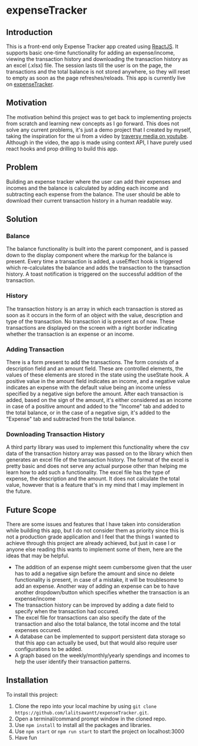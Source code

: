 # expenseTracker

## Introduction
  This is a front-end only Expense Tracker app created using [ReactJS](https://reactjs.org/). It supports basic one-time functionality for adding an expense/income, viewing the transaction history and downloading the transaction history as an excel (.xlsx) file. The session lasts till the user is on the page, the transactions and the total balance is not stored anywhere, so they will reset to empty as soon as the page refreshes/reloads. This app is currently live on [expenseTracker](https://expensetrackerlalit.netlify.app/).

## Motivation
  The motivation behind this project was to get back to implementing projects from scratch and learning new concepts as I go forward. This does not solve any current problems, it's just a demo project that I created by myself, taking the inspiration for the ui from a video by [traversy media on youtube](https://www.youtube.com/watch?v=XuFDcZABiDQ). Although in the video, the app is made using context API, I have purely used react hooks and prop drilling to build this app. 

## Problem
  Building an expense tracker where the user can add their expenses and incomes and the balance is calculated by adding each income and subtracting each expense from the balance. The user should be able to download their current transaction history in a human readable way. 

## Solution
### Balance
The balance functionality is built into the parent component, and is passed down to the display component where the markup for the balance is present. Every time a transaction is added, a useEffect hook is triggered which re-calculates the balance and adds the transaction to the transaction history. A toast notification is triggered on the successful addition of the transaction.

### History
The transaction history is an array in which each transaction is stored as soon as it occurs in the form of an object with the value, description and type of the transaction. No transaction id is present as of now. These transactions are displayed on the screen with a right border indicating whether the transaction is an expense or an income. 

### Adding Transaction
There is a form present to add the transactions. The form consists of a description field and an amount field. These are controlled elements, the values of these elements are stored in the state using the useState hook. A positive value in the amount field indicates an income, and a negative value indicates an expense with the default value being an income unless specified by a negative sign before the amount. After each transaction is added, based on the sign of the amount, it's either considered as an income in case of a positive amount and added to the "Income" tab and added to the total balance, or in the case of a negative sign, it's added to the "Expense" tab and subtracted from the total balance.

### Downloading Transaction History
A third party library was used to implement this functionality where the csv data of the transaction history array was passed on to the library which then generates an excel file of the transaction history. The format of the excel is pretty basic and does not serve any actual purpose other than helping me learn how to add such a functionality. The excel file has the type of expense, the description and the amount. It does not calculate the total value, however that is a feature that's in my mind that I may implement in the future.

## Future Scope
  There are some issues and features that I have taken into consideration while building this app, but I do not consider them as priority since this is not a production grade application and I feel that the things I wanted to achieve through this project are already achieved, but just in case I or anyone else reading this wants to implement some of them, here are the ideas that may be helpful.
  * The addition of an expense might seem cumbersome given that the user has to add a negative sign before the amount and since no delete functionality is present, in case of a mistake, it will be troublesome to add an expense. Another way of adding an expense can be to have another dropdown/button which specifies whether the transaction is an expense/income
  * The transaction history can be improved by adding a date field to specify when the transaction had occured. 
  * The excel file for transactions can also specify the date of the transaction and also the total balance, the total income and the total expenses occured.
  * A database can be implemented to support persistent data storage so that this app can actually be used, but that would also require user configurations to be added.
  * A graph based on the weekly/monthly/yearly spendings and incomes to help the user identify their transaction patterns.

## Installation
To install this project:
1. Clone the repo into your local machine by using `git clone https://github.com/lalitsawantt/expenseTracker.git`.
2. Open a terminal/command prompt window in the cloned repo.
3. Use `npm install` to install all the packages and libraries.
4. Use `npm start` or `npm run start` to start the project on localhost:3000
5. Have fun
